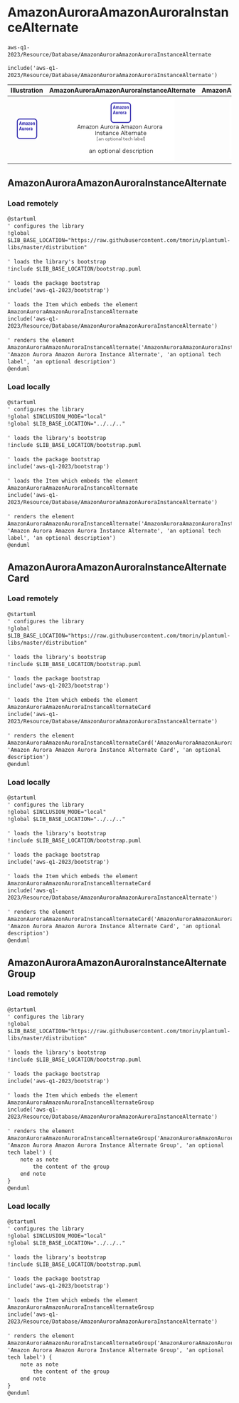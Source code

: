 # AmazonAuroraAmazonAuroraInstanceAlternate


```text
aws-q1-2023/Resource/Database/AmazonAuroraAmazonAuroraInstanceAlternate
```

```text
include('aws-q1-2023/Resource/Database/AmazonAuroraAmazonAuroraInstanceAlternate')
```



| Illustration | AmazonAuroraAmazonAuroraInstanceAlternate | AmazonAuroraAmazonAuroraInstanceAlternateCard | AmazonAuroraAmazonAuroraInstanceAlternateGroup |
| :---: | :---: | :---: | :---: |
| ![illustration for Illustration](../../../aws-q1-2023/Resource/Database/AmazonAuroraAmazonAuroraInstanceAlternate.png) | ![illustration for AmazonAuroraAmazonAuroraInstanceAlternate](../../../aws-q1-2023/Resource/Database/AmazonAuroraAmazonAuroraInstanceAlternate.Local.png) | ![illustration for AmazonAuroraAmazonAuroraInstanceAlternateCard](../../../aws-q1-2023/Resource/Database/AmazonAuroraAmazonAuroraInstanceAlternateCard.Local.png) | ![illustration for AmazonAuroraAmazonAuroraInstanceAlternateGroup](../../../aws-q1-2023/Resource/Database/AmazonAuroraAmazonAuroraInstanceAlternateGroup.Local.png) |




## AmazonAuroraAmazonAuroraInstanceAlternate

### Load remotely
```plantuml
@startuml
' configures the library
!global $LIB_BASE_LOCATION="https://raw.githubusercontent.com/tmorin/plantuml-libs/master/distribution"

' loads the library's bootstrap
!include $LIB_BASE_LOCATION/bootstrap.puml

' loads the package bootstrap
include('aws-q1-2023/bootstrap')

' loads the Item which embeds the element AmazonAuroraAmazonAuroraInstanceAlternate
include('aws-q1-2023/Resource/Database/AmazonAuroraAmazonAuroraInstanceAlternate')

' renders the element
AmazonAuroraAmazonAuroraInstanceAlternate('AmazonAuroraAmazonAuroraInstanceAlternate', 'Amazon Aurora Amazon Aurora Instance Alternate', 'an optional tech label', 'an optional description')
@enduml
```

### Load locally
```plantuml
@startuml
' configures the library
!global $INCLUSION_MODE="local"
!global $LIB_BASE_LOCATION="../../.."

' loads the library's bootstrap
!include $LIB_BASE_LOCATION/bootstrap.puml

' loads the package bootstrap
include('aws-q1-2023/bootstrap')

' loads the Item which embeds the element AmazonAuroraAmazonAuroraInstanceAlternate
include('aws-q1-2023/Resource/Database/AmazonAuroraAmazonAuroraInstanceAlternate')

' renders the element
AmazonAuroraAmazonAuroraInstanceAlternate('AmazonAuroraAmazonAuroraInstanceAlternate', 'Amazon Aurora Amazon Aurora Instance Alternate', 'an optional tech label', 'an optional description')
@enduml
```

## AmazonAuroraAmazonAuroraInstanceAlternateCard

### Load remotely
```plantuml
@startuml
' configures the library
!global $LIB_BASE_LOCATION="https://raw.githubusercontent.com/tmorin/plantuml-libs/master/distribution"

' loads the library's bootstrap
!include $LIB_BASE_LOCATION/bootstrap.puml

' loads the package bootstrap
include('aws-q1-2023/bootstrap')

' loads the Item which embeds the element AmazonAuroraAmazonAuroraInstanceAlternateCard
include('aws-q1-2023/Resource/Database/AmazonAuroraAmazonAuroraInstanceAlternate')

' renders the element
AmazonAuroraAmazonAuroraInstanceAlternateCard('AmazonAuroraAmazonAuroraInstanceAlternateCard', 'Amazon Aurora Amazon Aurora Instance Alternate Card', 'an optional description')
@enduml
```

### Load locally
```plantuml
@startuml
' configures the library
!global $INCLUSION_MODE="local"
!global $LIB_BASE_LOCATION="../../.."

' loads the library's bootstrap
!include $LIB_BASE_LOCATION/bootstrap.puml

' loads the package bootstrap
include('aws-q1-2023/bootstrap')

' loads the Item which embeds the element AmazonAuroraAmazonAuroraInstanceAlternateCard
include('aws-q1-2023/Resource/Database/AmazonAuroraAmazonAuroraInstanceAlternate')

' renders the element
AmazonAuroraAmazonAuroraInstanceAlternateCard('AmazonAuroraAmazonAuroraInstanceAlternateCard', 'Amazon Aurora Amazon Aurora Instance Alternate Card', 'an optional description')
@enduml
```

## AmazonAuroraAmazonAuroraInstanceAlternateGroup

### Load remotely
```plantuml
@startuml
' configures the library
!global $LIB_BASE_LOCATION="https://raw.githubusercontent.com/tmorin/plantuml-libs/master/distribution"

' loads the library's bootstrap
!include $LIB_BASE_LOCATION/bootstrap.puml

' loads the package bootstrap
include('aws-q1-2023/bootstrap')

' loads the Item which embeds the element AmazonAuroraAmazonAuroraInstanceAlternateGroup
include('aws-q1-2023/Resource/Database/AmazonAuroraAmazonAuroraInstanceAlternate')

' renders the element
AmazonAuroraAmazonAuroraInstanceAlternateGroup('AmazonAuroraAmazonAuroraInstanceAlternateGroup', 'Amazon Aurora Amazon Aurora Instance Alternate Group', 'an optional tech label') {
    note as note
        the content of the group
    end note
}
@enduml
```

### Load locally
```plantuml
@startuml
' configures the library
!global $INCLUSION_MODE="local"
!global $LIB_BASE_LOCATION="../../.."

' loads the library's bootstrap
!include $LIB_BASE_LOCATION/bootstrap.puml

' loads the package bootstrap
include('aws-q1-2023/bootstrap')

' loads the Item which embeds the element AmazonAuroraAmazonAuroraInstanceAlternateGroup
include('aws-q1-2023/Resource/Database/AmazonAuroraAmazonAuroraInstanceAlternate')

' renders the element
AmazonAuroraAmazonAuroraInstanceAlternateGroup('AmazonAuroraAmazonAuroraInstanceAlternateGroup', 'Amazon Aurora Amazon Aurora Instance Alternate Group', 'an optional tech label') {
    note as note
        the content of the group
    end note
}
@enduml
```

